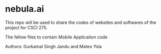 # nebula.ai

This repo will be used to share the codes of websites and softwares of the project for CSCI 275.

The fellow files to contain Mobile Applicaiton code

Authors: Gurkamal Singh Jandu and Mateo Ysla
